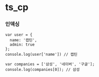 # ts_cp

### 인덱싱

```
var user = {
  name: '캡틴',
  admin: true
};
console.log(user['name']) // 캡틴

var companies = ['삼성', '네이버', '구글'];
console.log(companies[0]); // 삼성
```
